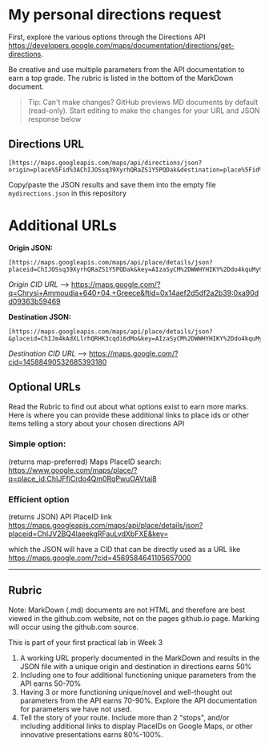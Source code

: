 # My personal directions request

First, explore the various options through the Directions API https://developers.google.com/maps/documentation/directions/get-directions. 

Be creative and use multiple parameters from the API documentation to earn a top grade. The rubric is listed in the bottom of the MarkDown document. 

> Tip: Can't make changes? GitHub previews MD documents by default (read-only). Start editing to make the changes for your URL and JSON response below

## Directions URL

```
[https://maps.googleapis.com/maps/api/directions/json?origin=place%5Fid%3AChIJOSsq39XyrhQRaZS1Y5PQDak&destination=place%5Fid%3AChIJm4kAdXLlrhQRHK3cqdi6dMo&alternatives=true&avoid=highways&waypoints=optimize%3Atrue%7Cplace%5Fid%3AChIJTeUsWMLzrhQRoy3Ax6oRnsU%7Cplace%5Fid%3AChIJ6wNYJJLzrhQRCT22FWo9r7I%7Cplace%5Fid%3AChIJAxQo7BvwrhQReY7QmH7AmkI%7Cplace%5Fid%3AChIJ%5FYoYfv%5FwrhQRho5ROLhtn%2D4&key=AIzaSyCM%2DWWHYHIKY%2Ddo4kquMy9Z4wQaQx51AuE]
```
Copy/paste the JSON results and save them into the empty file ```mydirections.json``` in this repository

# Additional URLs 
**Origin JSON:**
```
[https://maps.googleapis.com/maps/api/place/details/json?placeid=ChIJOSsq39XyrhQRaZS1Y5PQDak&key=AIzaSyCM%2DWWHYHIKY%2Ddo4kquMy9Z4wQaQx51AuE]
```
*Origin CID URL* --> https://maps.google.com/?q=Chrysi+Ammoudia+640+04,+Greece&ftid=0x14aef2d5df2a2b39:0xa90dd09363b59469

**Destination JSON:**
```
[https://maps.googleapis.com/maps/api/place/details/json?&placeid=ChIJm4kAdXLlrhQRHK3cqdi6dMo&key=AIzaSyCM%2DWWHYHIKY%2Ddo4kquMy9Z4wQaQx51AuE]
```
*Destination CID URL* --> https://maps.google.com/?cid=14588490532685393180

## Optional URLs

Read the Rubric to find out about what options exist to earn more marks. Here is where you can provide these additional links to place ids or other items telling a story about your chosen directions API

### Simple option:

(returns map-preferred) Maps PlaceID search: https://www.google.com/maps/place/?q=place_id:ChIJFfiCrdo4Qm0RqPwuOAVtaj8
### Efficient option

(returns JSON) API PlaceID link https://maps.googleapis.com/maps/api/place/details/json?placeid=ChIJV2BQ4laeekgRFauLvdXbFXE&key=<INSERTKEY>

  which the JSON will have a CID that can be directly used as a URL like https://maps.google.com/?cid=4569584641105657000


____
## Rubric

Note: MarkDown (.md) documents are not HTML and therefore are best viewed in the github.com website, not on the pages github.io page. Marking will occur using the github.com source. 

This is part of your first practical lab in Week 3 

1. A working URL properly documented in the MarkDown and results in the JSON file with a unique origin and destination in directions earns 50%
2. Including one to four additional functioning unique parameters from the API earns 50-70%
3. Having 3 or more functioning unique/novel and well-thought out parameters from the API earns 70-90%. Explore the API documentation for parameters we have not used.
4. Tell the story of your route. Include more than 2 "stops", and/or including additional links to display PlaceIDs on Google Maps, or other innovative presentations earns 80%-100%. 
